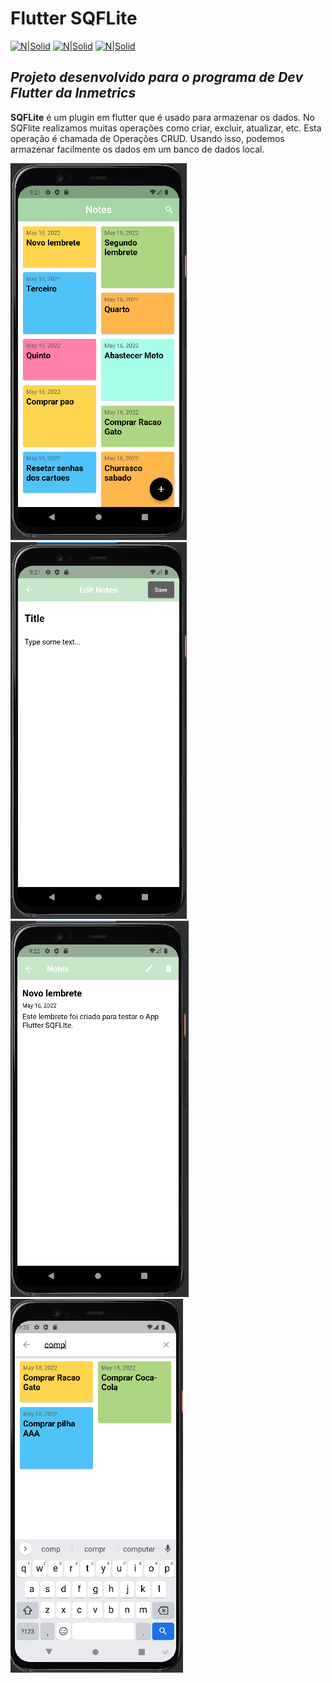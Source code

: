 # Flutter SQFLite
[![N|Solid](https://img.shields.io/badge/Flutter-3.0.0-blue)](https://flutter.dev)  [![N|Solid](https://img.shields.io/badge/Dart-2.17.0-lightgrey)](https://dart.dev) [![N|Solid](https://img.shields.io/badge/DevTools-2.12.2-brightgreen)](https://dart.dev)

## _Projeto desenvolvido para o programa de Dev Flutter da Inmetrics_

**SQFLite** é um plugin em flutter que é usado para armazenar os dados. No SQFlite realizamos muitas operações como criar, excluir, atualizar, etc. Esta operação é chamada de Operações CRUD. Usando isso, podemos armazenar facilmente os dados em um banco de dados local.

![N|Solid](https://github.com/GiovaniJau/Flutter_SQFLite/blob/master/screenshots/sqflite_1.PNG)      ![N|Solid](https://github.com/GiovaniJau/Flutter_SQFLite/blob/master/screenshots/sqflite_2.PNG)      ![N|Solid](https://github.com/GiovaniJau/Flutter_SQFLite/blob/master/screenshots/sqflite_3.PNG)      ![N|Solid](https://github.com/GiovaniJau/Flutter_SQFLite/blob/master/screenshots/sqflite_4.PNG)


